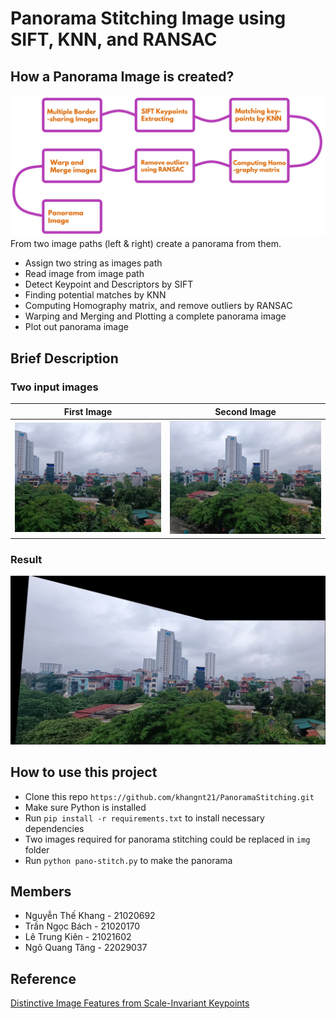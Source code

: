 # Panorama Stitching Image using SIFT, KNN, and RANSAC
## How a Panorama Image is created?
![The steps of Panorama process](./img/process.png)
From two image paths (left & right) create a panorama from them.
* Assign two string as images path
* Read image from image path
* Detect Keypoint and Descriptors by SIFT
* Finding potential matches by KNN
* Computing Homography matrix, and remove outliers by RANSAC
* Warping and Merging and Plotting a complete panorama image
* Plot out panorama image 

## Brief Description
### Two input images
First Image           |  Second Image 
:-------------------------:|:-------------------------:
![](./img/1.jpg)  |  ![](./img/2.jpg)

### Result
![](./img/result.png)

## How to use this project
* Clone this repo `https://github.com/khangnt21/PanoramaStitching.git`
* Make sure Python is installed
* Run `pip install -r requirements.txt` to install necessary dependencies
* Two images required for panorama stitching could be replaced in `img `folder
* Run `python pano-stitch.py` to make the panorama

## Members 
* Nguyễn Thế Khang - 21020692
* Trần Ngọc Bách - 21020170
* Lê Trung Kiên - 21021602
* Ngô Quang Tăng - 22029037

## Reference
[Distinctive Image Features
from Scale-Invariant Keypoints](https://www.cs.ubc.ca/~lowe/papers/ijcv04.pdf)
